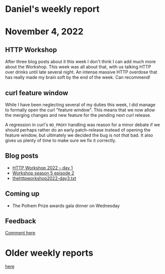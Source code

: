 # Daniel's weekly report

# November 4, 2022

## HTTP Workshop

After three blog posts about it this week I don't think I can add much more
about the Workshop. This week was all about that, with us talking HTTP over
drinks until late several night. An intense massive HTTP overdose that has
really made my brain soft by the end of the week. Can recommend!

## curl feature window

While I have been neglecting several of my duties this week, I did manage to
formally open the curl "feature window". This means that we now allow the
merging changes and new feature for the pending next curl release.

A regression in curl's `NO_PROXY` handling was reason for a minor debate if we
should perhaps rather do an early patch-release instead of opening the feature
window, but ultimately we decided the bug is not *that* bad. It also gives us
plenty of time to make sure we fix it correctly.

## Blog posts

- [HTTP Workshop 2022 – day 1]()
- [Workshop season 5 episode 2]()
- [thehttpworkshop2022-day3.txt]()

## Coming up

- The Polhem Prize awards gala dinner on Wednesday

## Feedback

[Comment here](https://github.com/bagder/log/discussions)

# Older weekly reports

[here](all.md)
